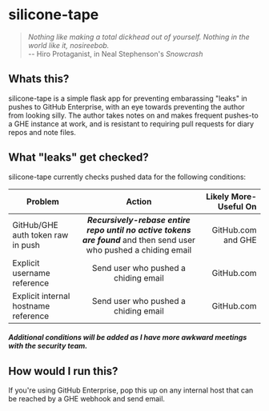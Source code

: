 # silicone-tape

> *Nothing like making a total dickhead out of yourself. Nothing in the world like it, nosireebob.*  
> -- Hiro Protaganist, in Neal Stephenson's *Snowcrash*

## Whats this?

silicone-tape is a simple flask app for preventing embarassing "leaks" in pushes to GitHub Enterprise, with an eye towards 
preventing the author from looking silly. The author takes notes on and makes frequent pushes-to a GHE instance at work, and is resistant to requiring pull requests for diary repos and note files.


## What "leaks" get checked?

silicone-tape currently checks pushed data for the following conditions:

| Problem        | Action           | Likely More-Useful On  |
| ------------- |:-------------:| -----:|
| GitHub/GHE auth token raw in push | ***Recursively-rebase entire repo until no active tokens are found*** and then send user who pushed a chiding email | GitHub.com and GHE |
| Explicit username reference | Send user who pushed a chiding email | GitHub.com |
| Explicit internal hostname reference| Send user who pushed a chiding email | GitHub.com |

##### Additional conditions will be added as I have more awkward meetings with the security team.


## How would I run this?

If you're using GitHub Enterprise, pop this up on any internal host that can be reached by a GHE webhook and send email. 
